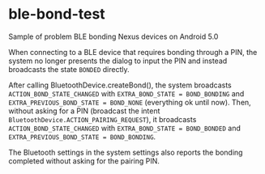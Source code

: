# ble-bond-test
Sample of problem BLE bonding Nexus devices on Android 5.0

When connecting to a BLE device that requires bonding through a PIN, the system no longer presents the dialog to 
input the PIN and instead broadcasts the state `BONDED` directly.

After calling BluetoothDevice.createBond(), the system broadcasts `ACTION_BOND_STATE_CHANGED` with 
`EXTRA_BOND_STATE = BOND_BONDING` and `EXTRA_PREVIOUS_BOND_STATE = BOND_NONE` (everything ok until now). 
Then, without asking for a PIN (broadcast the intent `BluetoothDevice.ACTION_PAIRING_REQUEST`), 
it broadcasts `ACTION_BOND_STATE_CHANGED` with `EXTRA_BOND_STATE = BOND_BONDED` and `EXTRA_PREVIOUS_BOND_STATE = BOND_BONDING`.

The Bluetooth settings in the system settings also reports the bonding completed without asking for the pairing PIN. 
